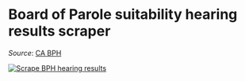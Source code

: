 # Board of Parole suitability hearing results scraper

_Source_: [CA BPH](https://www.cdcr.ca.gov/bph/parole-suitability-hearing-results/)

[![Scrape BPH hearing results](https://github.com/jeremiak/ca-bph-scraper/actions/workflows/hearing-results.yml/badge.svg)](https://github.com/jeremiak/ca-bph-scraper/actions/workflows/hearing-results.yml)